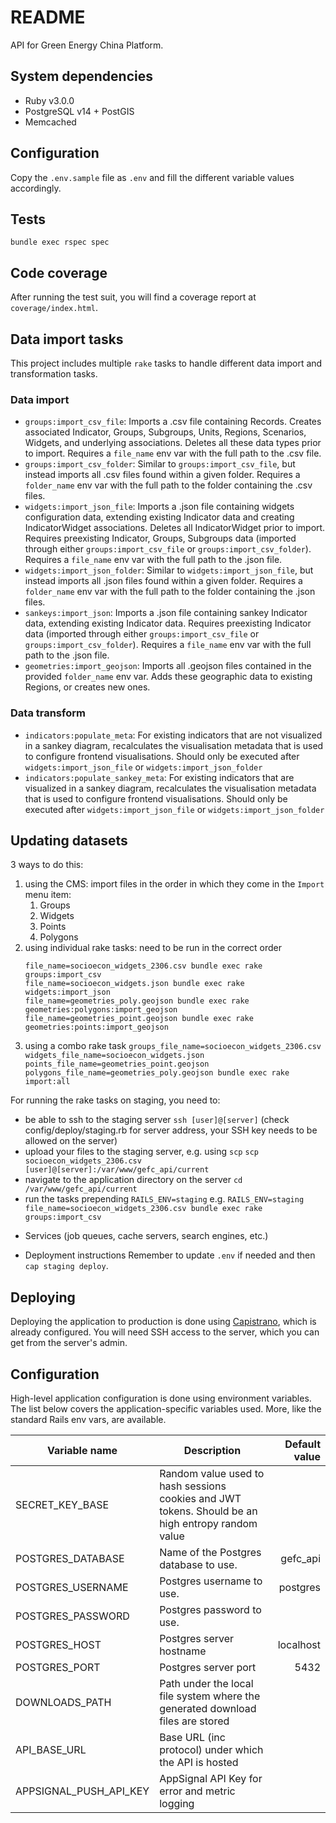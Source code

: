 # README

API for Green Energy China Platform.

## System dependencies

- Ruby v3.0.0
- PostgreSQL v14 + PostGIS
- Memcached

## Configuration

Copy the `.env.sample` file as `.env` and fill the different variable values accordingly.

## Tests

`bundle exec rspec spec`

## Code coverage

After running the test suit, you will find a coverage report at `coverage/index.html`.

## Data import tasks

This project includes multiple `rake` tasks to handle different data import and transformation tasks.

### Data import

- `groups:import_csv_file`: Imports a .csv file containing Records. Creates associated Indicator, Groups, Subgroups,
  Units, Regions, Scenarios, Widgets, and underlying associations. Deletes all these data types prior to import.
  Requires a `file_name` env var with the full path to the .csv file.
- `groups:import_csv_folder`: Similar to `groups:import_csv_file`, but instead imports all .csv files found within a
  given folder. Requires a `folder_name` env var with the full path to the folder containing the .csv files.
- `widgets:import_json_file`: Imports a .json file containing widgets configuration data, extending existing Indicator
  data and creating IndicatorWidget associations. Deletes all IndicatorWidget prior to import. Requires preexisting
  Indicator, Groups, Subgroups data (imported through either `groups:import_csv_file` or `groups:import_csv_folder`).
  Requires a `file_name` env var with the full path to the .json file.
- `widgets:import_json_folder`: Similar to `widgets:import_json_file`, but instead imports all .json files found within
  a given folder. Requires a `folder_name` env var with the full path to the folder containing the .json files.
- `sankeys:import_json`: Imports a .json file containing sankey Indicator data, extending existing Indicator data.
  Requires preexisting Indicator data (imported through either `groups:import_csv_file` or `groups:import_csv_folder`).
  Requires a `file_name` env var with the full path to the .json file.
- `geometries:import_geojson`: Imports all .geojson files contained in the provided `folder_name` env var.
  Adds these geographic data to existing Regions, or creates new ones.

### Data transform

- `indicators:populate_meta`: For existing indicators that are not visualized in a sankey diagram, recalculates the
  visualisation metadata that is used to configure frontend visualisations. Should only be executed
  after `widgets:import_json_file` or `widgets:import_json_folder`
- `indicators:populate_sankey_meta`: For existing indicators that are visualized in a sankey diagram, recalculates the
  visualisation metadata that is used to configure frontend visualisations. Should only be executed
  after `widgets:import_json_file` or `widgets:import_json_folder`

## Updating datasets

3 ways to do this:

1. using the CMS: import files in the order in which they come in the `Import` menu item:
    1. Groups
    2. Widgets
    3. Points
    4. Polygons
2. using individual rake tasks: need to be run in the correct order
   ```
   file_name=socioecon_widgets_2306.csv bundle exec rake groups:import_csv
   file_name=socioecon_widgets.json bundle exec rake widgets:import_json
   file_name=geometries_poly.geojson bundle exec rake geometries:polygons:import_geojson
   file_name=geometries_point.geojson bundle exec rake geometries:points:import_geojson
   ```
3. using a combo rake task
   `groups_file_name=socioecon_widgets_2306.csv widgets_file_name=socioecon_widgets.json points_file_name=geometries_point.geojson polygons_file_name=geometries_poly.geojson bundle exec rake import:all`

For running the rake tasks on staging, you need to:

- be able to ssh to the staging server
  `ssh [user]@[server]` (check config/deploy/staging.rb for server address, your SSH key needs to be allowed on the
  server)
- upload your files to the staging server, e.g. using `scp`
  `scp socioecon_widgets_2306.csv [user]@[server]:/var/www/gefc_api/current`
- navigate to the application directory on the server
  `cd /var/www/gefc_api/current`
- run the tasks prepending `RAILS_ENV=staging`
  e.g. `RAILS_ENV=staging file_name=socioecon_widgets_2306.csv bundle exec rake groups:import_csv`


* Services (job queues, cache servers, search engines, etc.)

* Deployment instructions
  Remember to update `.env` if needed and then `cap staging deploy`.

## Deploying

Deploying the application to production is done using [Capistrano](https://capistranorb.com/), which is already
configured.
You will need SSH access to the server, which you can get from the server's admin.

## Configuration

High-level application configuration is done using environment variables. The list below covers the application-specific
variables used. More, like the standard Rails env vars, are available.

| Variable name          | Description                                                                                       | Default value |
|------------------------|---------------------------------------------------------------------------------------------------|--------------:|
| SECRET_KEY_BASE        | Random value used to hash sessions cookies and JWT tokens. Should be an high entropy random value |               |
| POSTGRES_DATABASE      | Name of the Postgres database to use.                                                             |      gefc_api |
| POSTGRES_USERNAME      | Postgres username to use.                                                                         |      postgres |
| POSTGRES_PASSWORD      | Postgres password to use.                                                                         |               |
| POSTGRES_HOST          | Postgres server hostname                                                                          |     localhost |
| POSTGRES_PORT          | Postgres server port                                                                              |          5432 |
| DOWNLOADS_PATH         | Path under the local file system where the generated download files are stored                    |               |
| API_BASE_URL           | Base URL (inc protocol) under which the API is hosted                                             |               |
| APPSIGNAL_PUSH_API_KEY | AppSignal API Key for error and metric logging                                                    |               |
